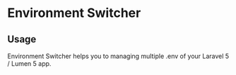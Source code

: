 # Environment Switcher

## Usage

Environment Switcher helps you to managing multiple .env of your Laravel 5 / Lumen 5 app.
